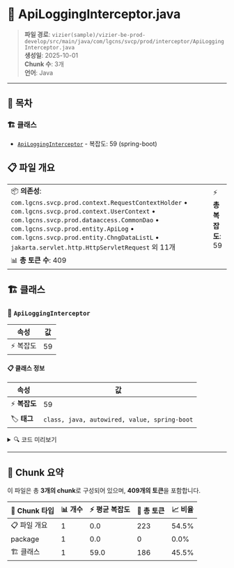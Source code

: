 # 📄 ApiLoggingInterceptor.java

> **파일 경로**: `vizier(sample)/vizier-be-prod-develop/src/main/java/com/lgcns/svcp/prod/interceptor/ApiLoggingInterceptor.java`  
> **생성일**: 2025-10-01  
> **Chunk 수**: 3개  
> **언어**: Java
---

## 📑 목차

### 🏗️ 클래스
- [`ApiLoggingInterceptor`](#class-apilogginginterceptor) - 복잡도: 59 (spring-boot)

## 📋 파일 개요

| | |
|--|--|
| 📦 **의존성**: `com.lgcns.svcp.prod.context.RequestContextHolder` • `com.lgcns.svcp.prod.context.UserContext` • `com.lgcns.svcp.prod.dataaccess.CommonDao` • `com.lgcns.svcp.prod.entity.ApiLog` • `com.lgcns.svcp.prod.entity.ChngDataListL` • `jakarta.servlet.http.HttpServletRequest` 외 11개 | ⚡ **총 복잡도**: 59 |
| 📊 **총 토큰 수**: 409 |  |



## 🏗️ 클래스

### <a id="class-apilogginginterceptor"></a>🎯 `ApiLoggingInterceptor`

| 속성 | 값 |
|------|----|
| ⚡ 복잡도 | 59 |



#### 📋 클래스 정보

| 속성 | 값 |
|------|----|
| ⚡ **복잡도** | 59 || 📍 **라인 범위** | 24-24 |
| 🏷️ **태그** | `class, java, autowired, value, spring-boot` || 🏗️ **프레임워크** | `spring-boot` |

<details>
<summary>🔍 코드 미리보기</summary>

```java
public class ApiLoggingInterceptor implements HandlerInterceptor {

    @Value("${external.api.comm}")
    private String commUrl;

    @Autowired
    private CommonDao commonDao;

    @Autowired
    private RestTemplate restTemplate;

    @Override
    public void postHandle(HttpServletRequest request, HttpServletResponse response, Object handler, ModelAndView modelAndView) throws Exception {
        String url    = request.getRequestURI();
        String method = request.getMethod();
        String query  = request.getQueryString();
        String body   = "";
        String userId = UserContext.getCurrentUser();
        String orgNm  = "";

        if (request instanceof ContentCachingRequestWrapper wrapper) {
            body = new String(wrapper.getContentAsByteArray(), StandardCharse...
```

**Chunk 정보**
- 🆔 **ID**: `86a0162bf49c`
- 📍 **라인**: 24-24
- 📊 **토큰**: 186
- 🏷️ **태그**: `class, java, autowired, value, spring-boot`

</details>

---





## 🧩 Chunk 요약

이 파일은 총 **3개의 chunk**로 구성되어 있으며, **409개의 토큰**을 포함합니다.

| 🧩 Chunk 타입 | 📊 개수 | ⚡ 평균 복잡도 | 📝 총 토큰 | 📈 비율 |
|---------------|--------|-------------|----------|--------|
| 📋 파일 개요 | 1 | 0.0 | 223 | 54.5% |
| package | 1 | 0.0 | 0 | 0.0% |
| 🏗️ 클래스 | 1 | 59.0 | 186 | 45.5% |

